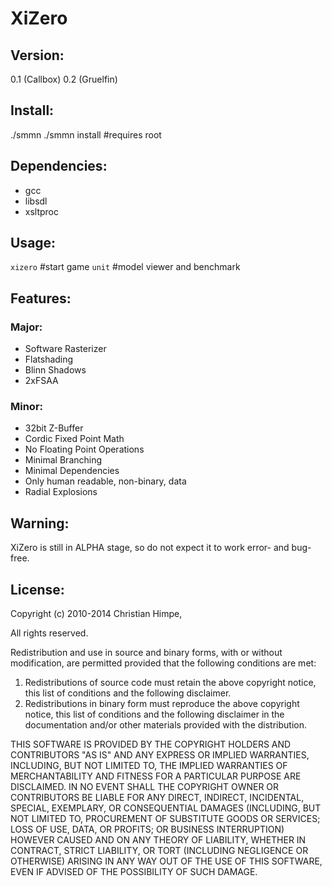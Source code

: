 XiZero
======

## Version:

0.1 (Callbox)
0.2 (Gruelfin)

## Install:

./smmn
./smmn install #requires root 

## Dependencies:

+ gcc
+ libsdl
+ xsltproc

## Usage:

``xizero``	#start game
``unit``	#model viewer and benchmark

## Features:

### Major:

+ Software Rasterizer
+ Flatshading
+ Blinn Shadows
+ 2xFSAA

### Minor:

+ 32bit Z-Buffer
+ Cordic Fixed Point Math
+ No Floating Point Operations
+ Minimal Branching
+ Minimal Dependencies
+ Only human readable, non-binary, data
+ Radial Explosions

## Warning:

XiZero is still in ALPHA stage, so do not expect it to work error- and bug-free.

## License:

Copyright (c) 2010-2014 Christian Himpe,

All rights reserved.

Redistribution and use in source and binary forms, with or without modification, 
are permitted provided that the following conditions are met:

1. Redistributions of source code must retain the above copyright notice, 
   this list of conditions and the following disclaimer.
2. Redistributions in binary form must reproduce the above copyright notice, 
   this list of conditions and the following disclaimer in the documentation 
   and/or other materials provided with the distribution.

THIS SOFTWARE IS PROVIDED BY THE COPYRIGHT HOLDERS AND CONTRIBUTORS "AS IS" AND 
ANY EXPRESS OR IMPLIED WARRANTIES, INCLUDING, BUT NOT LIMITED TO, THE IMPLIED 
WARRANTIES OF MERCHANTABILITY AND FITNESS FOR A PARTICULAR PURPOSE ARE DISCLAIMED. 
IN NO EVENT SHALL THE COPYRIGHT OWNER OR CONTRIBUTORS BE LIABLE FOR ANY DIRECT, 
INDIRECT, INCIDENTAL, SPECIAL, EXEMPLARY, OR CONSEQUENTIAL DAMAGES (INCLUDING, BUT 
NOT LIMITED TO, PROCUREMENT OF SUBSTITUTE GOODS OR SERVICES; LOSS OF USE, DATA, OR 
PROFITS; OR BUSINESS INTERRUPTION) HOWEVER CAUSED AND ON ANY THEORY OF LIABILITY, 
WHETHER IN CONTRACT, STRICT LIABILITY, OR TORT (INCLUDING NEGLIGENCE OR OTHERWISE) 
ARISING IN ANY WAY OUT OF THE USE OF THIS SOFTWARE, EVEN IF ADVISED OF THE POSSIBILITY 
OF SUCH DAMAGE.

